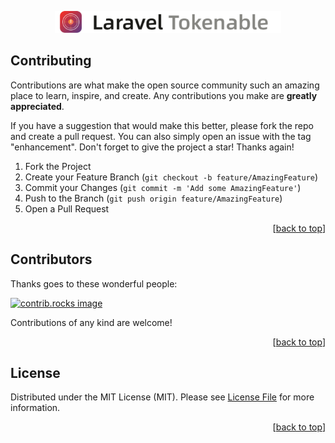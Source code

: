 <a id="readme-top"></a>

<p align="center">
    <img src="docs/.vuepress/public/LaravelTokenableIcon.svg" alt="Logo Laravel Tokenable" height="35px">
</p>

<!-- CONTRIBUTING -->

## Contributing

Contributions are what make the open source community such an amazing place to learn, inspire, and create. Any contributions you make are **greatly appreciated**.

If you have a suggestion that would make this better, please fork the repo and create a pull request. You can also simply open an issue with the tag "enhancement".
Don't forget to give the project a star! Thanks again!

1. Fork the Project
2. Create your Feature Branch (`git checkout -b feature/AmazingFeature`)
3. Commit your Changes (`git commit -m 'Add some AmazingFeature'`)
4. Push to the Branch (`git push origin feature/AmazingFeature`)
5. Open a Pull Request

<p align="right">[<a href="#readme-top">back to top</a>]</p>

<!-- CONTRIBUTORS -->

## Contributors

Thanks goes to these wonderful people:

<a href="https://github.com/jundayw/laravel-tokenable/graphs/contributors">
  <img src="https://contrib.rocks/image?repo=jundayw/laravel-tokenable" alt="contrib.rocks image" />
</a>

Contributions of any kind are welcome!

<p align="right">[<a href="#readme-top">back to top</a>]</p>

<!-- LICENSE -->

## License

Distributed under the MIT License (MIT). Please see [License File] for more information.

<p align="right">[<a href="#readme-top">back to top</a>]</p>

[GitHub Tag]: https://img.shields.io/github/v/tag/jundayw/laravel-tokenable

[Total Downloads]: https://img.shields.io/packagist/dt/jundayw/tokenable?style=flat-square

[Packagist Version]: https://img.shields.io/packagist/v/jundayw/tokenable

[Packagist PHP Version Support]: https://img.shields.io/packagist/php-v/jundayw/tokenable

[Packagist License]: https://img.shields.io/github/license/jundayw/laravel-tokenable

[GitHub Tag URL]: https://github.com/jundayw/laravel-tokenable/tags

[Packagist URL]: https://packagist.org/packages/jundayw/tokenable

[Repository URL]: https://github.com/jundayw/laravel-tokenable

[GitHub Open Issues]: https://github.com/jundayw/laravel-tokenable/issues

[Composer]: https://getcomposer.org

[License File]: https://github.com/jundayw/laravel-tokenable/blob/main/LICENSE

